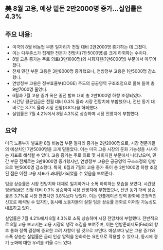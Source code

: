 ## 美 8월 고용, 예상 밑돈 2만2000명 증가…실업률은 4.3%

## 주요 내용:
*   미국의 8월 비농업 부문 일자리가 전월 대비 2만2000명 증가하는 데 그쳤다.
*   이는 다우존스가 집계한 전문가 전망치(7만5000명)를 크게 하회하는 수치다.
*   8월 고용 증가는 주로 의료(3만1000명)와 사회지원(1만6000명) 부문에서 이루어졌다.
*   전체 민간 부문 고용은 3만8000명 증가했으나, 연방정부 고용은 1만5000명 감소했다.
*   연방정부 고용은 정부효율부(DOGE) 주도의 공공영역 구조조정으로 올해 들어 총 9만7000명 줄었다.
*   6월과 7월 고용 증가 폭은 종전 발표 대비 총 2만1000명 하향 조정되었다.
*   시간당 평균임금은 전월 대비 0.3% 올라 시장 전망치에 부합했으나, 전년 동기 대비로는 3.7% 올라 시장 전망(3.8%)을 하회했다.
*   실업률은 7월 4.2%에서 8월 4.3%로 상승하며 시장 전망치에 부합했다.

## 요약

미국 노동부가 발표한 8월 비농업 부문 일자리 증가는 2만2000명으로, 시장 전문가들의 예상치인 7만5000명을 크게 밑돌았다. 이는 미국 고용 시장의 둔화 가능성을 시사하는 지표로 해석될 수 있다. 고용 증가는 주로 의료 및 사회지원 부문에서 나타났으며, 민간 부문 전체로는 3만8000명 증가했지만, 연방정부 고용은 공공영역 구조조정의 영향으로 1만5000명 감소했다. 특히, 6월과 7월의 고용 증가 폭이 총 2만1000명 하향 조정된 점은 이전 고용 지표가 과대평가되었을 수 있음을 보여준다.

임금 상승률은 시장 전망치와 대체로 일치하거나 소폭 하회하는 모습을 보였다. 시간당 평균임금은 전월 대비 0.3% 상승하여 시장 전망치에 부합했으나, 전년 동기 대비 상승률은 3.7%로 시장 전망치인 3.8%보다 낮았다. 이는 인플레이션 압력 완화에 긍정적인 신호로 해석될 수 있지만, 동시에 노동자들의 실질 임금 상승률 둔화로 이어질 가능성도 내포하고 있다.

실업률은 7월 4.2%에서 8월 4.3%로 소폭 상승하며 시장 전망치에 부합했다. 전반적으로 8월 고용 보고서는 고용 시장의 냉각 조짐을 보여주며, 이는 연방준비제도(Fed)의 향후 통화 정책 결정에 중요한 고려 사항이 될 것으로 보인다. 예상보다 낮은 고용 증가와 소폭 상승한 실업률은 금리 인상 압력을 완화하는 요인으로 작용할 수 있으나, 동시에 경기 둔화에 대한 우려를 키울 수도 있다.
